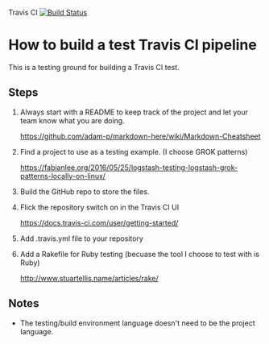 Travis CI [![Build Status](https://travis-ci.org/jeff-cook/Test_Travis_CI.svg?branch=master)](https://travis-ci.org/jeff-cook/Test_Travis_CI)

# How to build a test Travis CI pipeline

This is a testing ground for building a Travis CI test.

## Steps
1. Always start with a README to keep track of the project and let your team know what you are doing.

   https://github.com/adam-p/markdown-here/wiki/Markdown-Cheatsheet
  
2. Find a project to use as a testing example.  (I choose GROK patterns) 

   https://fabianlee.org/2016/05/25/logstash-testing-logstash-grok-patterns-locally-on-linux/
  
3. Build the GitHub repo to store the files.
4. Flick the repository switch on in the Travis CI UI

   https://docs.travis-ci.com/user/getting-started/
  
5. Add .travis.yml file to your repository
6. Add a Rakefile for Ruby testing (becuase the tool I choose to test with is Ruby)

   http://www.stuartellis.name/articles/rake/
  
## Notes
- The testing/build environment language doesn't need to be the project language.
